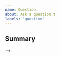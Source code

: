 ```yaml
---
name: Question
about: Ask a question.❓
labels: 'question'
---
```


## Summary

<!-- What do you need help with? -->
 -->